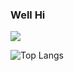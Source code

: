 ### Well Hi

<!--
**vivosalvador/vivosalvador** is a ✨ _special_ ✨ repository because its `README.md` (this file) appears on your GitHub profile.
-->

![](https://visitor-badge.laobi.icu/badge?page_id=vivosalvador.vivosalvador)


![Top Langs](https://github-readme-stats.vercel.app/api/top-langs/?username=vivosalvador&theme=buefy)
